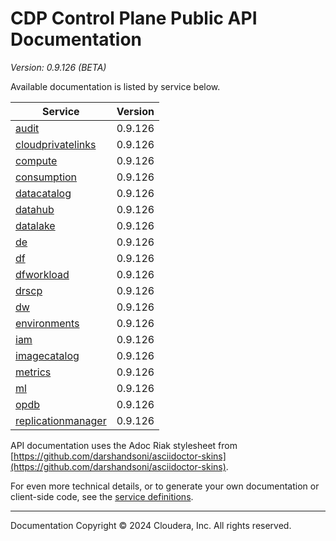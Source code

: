 # CDP Control Plane Public API Documentation

*Version: 0.9.126 (BETA)*

Available documentation is listed by service below.

| Service | Version |
| --- | --- |
| [audit](./audit/index.html) | 0.9.126 |
| [cloudprivatelinks](./cloudprivatelinks/index.html) | 0.9.126 |
| [compute](./compute/index.html) | 0.9.126 |
| [consumption](./consumption/index.html) | 0.9.126 |
| [datacatalog](./datacatalog/index.html) | 0.9.126 |
| [datahub](./datahub/index.html) | 0.9.126 |
| [datalake](./datalake/index.html) | 0.9.126 |
| [de](./de/index.html) | 0.9.126 |
| [df](./df/index.html) | 0.9.126 |
| [dfworkload](./dfworkload/index.html) | 0.9.126 |
| [drscp](./drscp/index.html) | 0.9.126 |
| [dw](./dw/index.html) | 0.9.126 |
| [environments](./environments/index.html) | 0.9.126 |
| [iam](./iam/index.html) | 0.9.126 |
| [imagecatalog](./imagecatalog/index.html) | 0.9.126 |
| [metrics](./metrics/index.html) | 0.9.126 |
| [ml](./ml/index.html) | 0.9.126 |
| [opdb](./opdb/index.html) | 0.9.126 |
| [replicationmanager](./replicationmanager/index.html) | 0.9.126 |

API documentation uses the Adoc Riak stylesheet from
[https://github.com/darshandsoni/asciidoctor-skins](https://github.com/darshandsoni/asciidoctor-skins).

For even more technical details, or to generate your own documentation or client-side code, see the
[service definitions](swagger/).

----

Documentation Copyright © 2024 Cloudera, Inc. All rights reserved.

